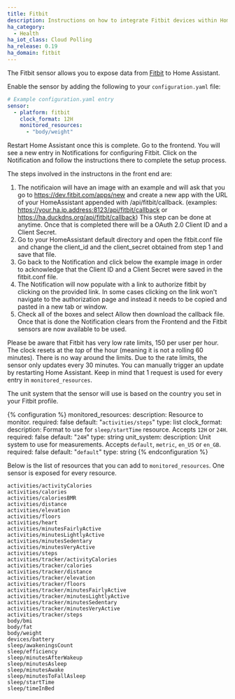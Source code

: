 ```yaml
---
title: Fitbit
description: Instructions on how to integrate Fitbit devices within Home Assistant.
ha_category:
  - Health
ha_iot_class: Cloud Polling
ha_release: 0.19
ha_domain: fitbit
---
```


The Fitbit sensor allows you to expose data from [Fitbit](https://fitbit.com/) to Home Assistant.

Enable the sensor by adding the following to your `configuration.yaml` file:

```yaml
# Example configuration.yaml entry
sensor:
  - platform: fitbit
    clock_format: 12H
    monitored_resources:
      - "body/weight"
```

Restart Home Assistant once this is complete. Go to the frontend. You will see a new entry in Notifications for configuring Fitbit. Click on the Notification and follow the instructions there to complete the setup process.

The steps involved in the instructons in the front end are:
1. The notificaion will have an image with an example and will ask that you go to https://dev.fitbit.com/apps/new and create a new app with the URL of your HomeAssistant appended with /api/fitbit/callback. (examples: https://your.ha.ip.address:8123/api/fitbit/callback or https://ha.duckdns.org/api/fitbit/callback) This step can be done at anytime. Once that is completed there will be a OAuth 2.0 Client ID and a Client Secret.
2. Go to your HomeAssistant default directory and open the fitbit.conf file and change the client_id and the client_secret obtained from step 1 and save that file.
3. Go back to the Notification and click below the example image in order to acknowledge that the Client ID and a Client Secret were saved in the fitbit.conf file.
4. The Notification will now populate with a link to authorize fitbit by clicking on the provided link. In some cases clicking on the link won't navigate to the authorization page and instead it needs to be copied and pasted in a new tab or window.
5. Check all of the boxes and select Allow then download the callback file. Once that is done the Notification clears from the Frontend and the Fitbit sensors are now available to be used.

Please be aware that Fitbit has very low rate limits, 150 per user per hour. The clock resets at the _top_ of the hour (meaning it is not a rolling 60 minutes). There is no way around the limits. Due to the rate limits, the sensor only updates every 30 minutes. You can manually trigger an update by restarting Home Assistant. Keep in mind that 1 request is used for every entry in `monitored_resources`.

The unit system that the sensor will use is based on the country you set in your Fitbit profile.

{% configuration %}
monitored_resources:
  description: Resource to monitor.
  required: false
  default: "`activities/steps`"
  type: list
clock_format:
  description: Format to use for `sleep/startTime` resource. Accepts `12H` or `24H`.
  required: false
  default: "`24H`"
  type: string
unit_system:
  description: Unit system to use for measurements. Accepts `default`, `metric`, `en_US` or `en_GB`.
  required: false
  default: "`default`"
  type: string
{% endconfiguration %}

Below is the list of resources that you can add to `monitored_resources`. One sensor is exposed for every resource.

```text
activities/activityCalories
activities/calories
activities/caloriesBMR
activities/distance
activities/elevation
activities/floors
activities/heart
activities/minutesFairlyActive
activities/minutesLightlyActive
activities/minutesSedentary
activities/minutesVeryActive
activities/steps
activities/tracker/activityCalories
activities/tracker/calories
activities/tracker/distance
activities/tracker/elevation
activities/tracker/floors
activities/tracker/minutesFairlyActive
activities/tracker/minutesLightlyActive
activities/tracker/minutesSedentary
activities/tracker/minutesVeryActive
activities/tracker/steps
body/bmi
body/fat
body/weight
devices/battery
sleep/awakeningsCount
sleep/efficiency
sleep/minutesAfterWakeup
sleep/minutesAsleep
sleep/minutesAwake
sleep/minutesToFallAsleep
sleep/startTime
sleep/timeInBed
```
